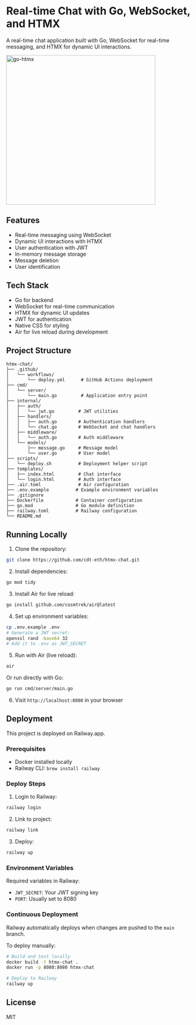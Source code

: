 # Real-time Chat with Go, WebSocket, and HTMX

A real-time chat application built with Go, WebSocket for real-time messaging, and HTMX for dynamic UI interactions.

<img src="https://miro.medium.com/v2/resize:fit:1024/1*mr6lwBOE6xkRGOb0KTABaQ.png" width="400" alt="go-htmx">

## Features

- Real-time messaging using WebSocket
- Dynamic UI interactions with HTMX
- User authentication with JWT
- In-memory message storage
- Message deletion
- User identification

## Tech Stack

- Go for backend
- WebSocket for real-time communication
- HTMX for dynamic UI updates
- JWT for authentication
- Native CSS for styling
- Air for live reload during development

## Project Structure

```
htmx-chat/
├── .github/
│   └── workflows/
│       └── deploy.yml      # GitHub Actions deployment
├── cmd/
│   └── server/
│       └── main.go         # Application entry point
├── internal/
│   ├── auth/
│   │   └── jwt.go         # JWT utilities
│   ├── handlers/
│   │   ├── auth.go        # Authentication handlers
│   │   └── chat.go        # WebSocket and chat handlers
│   ├── middleware/
│   │   └── auth.go        # Auth middleware
│   └── models/
│       ├── message.go     # Message model
│       └── user.go        # User model
├── scripts/
│   └── deploy.sh          # Deployment helper script
├── templates/
│   ├── index.html         # Chat interface
│   └── login.html         # Auth interface
├── .air.toml              # Air configuration
├── .env.example          # Example environment variables
├── .gitignore
├── Dockerfile            # Container configuration
├── go.mod                # Go module definition
├── railway.toml          # Railway configuration
└── README.md
```

## Running Locally

1. Clone the repository:

```bash
git clone https://github.com/cdt-eth/htmx-chat.git
```

2. Install dependencies:

```bash
go mod tidy
```

3. Install Air for live reload:

```bash
go install github.com/cosmtrek/air@latest
```

4. Set up environment variables:

```bash
cp .env.example .env
# Generate a JWT secret:
openssl rand -base64 32
# Add it to .env as JWT_SECRET
```

5. Run with Air (live reload):

```bash
air
```

Or run directly with Go:

```bash
go run cmd/server/main.go
```

6. Visit `http://localhost:8080` in your browser

## Deployment

This project is deployed on Railway.app.

### Prerequisites

- Docker installed locally
- Railway CLI: `brew install railway`

### Deploy Steps

1. Login to Railway:

```bash
railway login
```

2. Link to project:

```bash
railway link
```

3. Deploy:

```bash
railway up
```

### Environment Variables

Required variables in Railway:

- `JWT_SECRET`: Your JWT signing key
- `PORT`: Usually set to 8080

### Continuous Deployment

Railway automatically deploys when changes are pushed to the `main` branch.

To deploy manually:

```bash
# Build and test locally
docker build -t htmx-chat .
docker run -p 8080:8080 htmx-chat

# Deploy to Railway
railway up
```

## License

MIT
